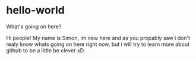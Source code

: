 # hello-world
What's going on here?

Hi people!
My name is Simon, im new here and as you propably saw i don't realy know whats going on here right now, but i will try to learn more about github to be a little be clever xD.
